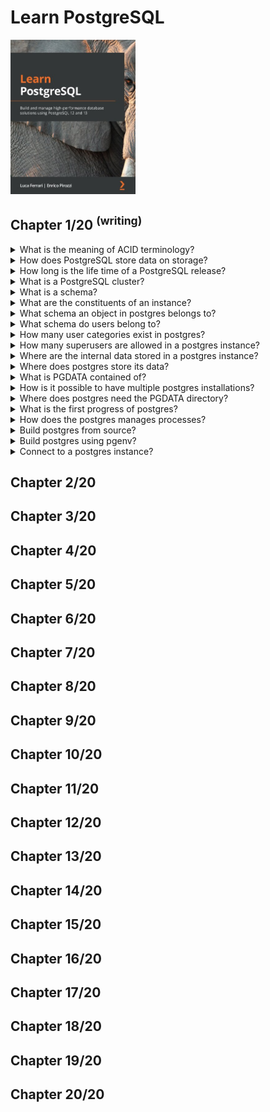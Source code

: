 # Learn PostgreSQL
<img src="../../../covers/9781838985288.jpg" width="200"/>

## Chapter 1/20 <sup>(writing)</sup>

<details>
<summary>What is the meaning of ACID terminology?</summary>

> **Description**
>
> - **Atomicity**: Complex database operations is proccessed as a single
>   instruction.
> - **Consistency**: Data within the database will not be corrupted due to
>   partially performed operations.
> - **Isolation**: Allows database to handle concurrency, without interleaved
>   changes.
> - **Durability**: Database engine is supposed to protect the data it
>   contains, even in the case of software and hardware failures.
>
> ---
> **Resources**
> - Learn PostgreSQL - Chapter 1/20
> ---
</details>

<details>
<summary>How does PostgreSQL store data on storage?</summary>

> **Description**
>
> PostgreSQL stores its data on storage system in binary format and this format
> could possibly change between major versions.
>
> ---
> **Resources**
> - Learn PostgreSQL - Chapter 1/20
> ---
</details>

<details>
<summary>How long is the life time of a PostgreSQL release?</summary>

> **Description**
>
> PostgreSQL provides support and upgrades for 5 years after a new release is
> issued; after this length of time, a major release will reach its end of life
> (EOL) and PostgreSQL developers will no longer maintain it.
>
> ---
> **Resources**
> - Learn PostgreSQL - Chapter 1/20
> ---
</details>

<details>
<summary>What is a PostgreSQL cluster?</summary>

> **Description**
>
> A PostgreSQL instance is called a cluster because a single instance can serve
> and handle multiple databases.
>
> ---
> **Resources**
> - Learn PostgreSQL - Chapter 1/20
> ---
</details>

<details>
<summary>What is a schema?</summary>

> **Description**
>
> A database can be organized into namespaces, called schemas. Schemas cannot
> be nested, so they represent a flat namespace.
>
> ---
> **Resources**
> - Learn PostgreSQL - Chapter 1/20
> ---
</details>

<details>
<summary>What are the constituents of an instance?</summary>

> **Description**
>
> Database objects are represented by everything the user can create and manage
> within the database; for instance, tables, functions, triggers, and data
> types.
>
> ---
> **Resources**
> - Learn PostgreSQL - Chapter 1/20
> ---
</details>

<details>
<summary>What schema an object in postgres belongs to?</summary>

> **Description**
>
> Every object belongs to one and only one schema that, if not specified, is
> the default public schema.
>
> ---
> **Resources**
> - Learn PostgreSQL - Chapter 1/20
> ---
</details>

<details>
<summary>What schema do users belong to?</summary>

> **Description**
>
> Users are defined at a cluster-wide level, which means they are not tied to a
> particular database in the cluster.
>
> ---
> **Resources**
> - Learn PostgreSQL - Chapter 1/20
> ---
</details>

<details>
<summary>How many user categories exist in postgres?</summary>

> **Description**
>
> PostgreSQL has two user categories: normal users who can connect to and
> handle databases and objects, and superusers who can do anything with any
> database object.
>
> ---
> **Resources**
> - Learn PostgreSQL - Chapter 1/20
> ---
</details>

<details>
<summary>How many superusers are allowed in a postgres instance?</summary>

> **Description**
>
> PostgreSQL allows the configuration of as many superusers as you need, and
> every superuser has the very same permissions.
>
> ---
> **Resources**
> - Learn PostgreSQL - Chapter 1/20
> ---
</details>

<details>
<summary>Where are the internal data stored in a postgres instance?</summary>

> **Description**
>
> PostgreSQL internal data, such as users, databases, namespaces,
> configuration, and database runtime status, is provided by means of catalogs,
> which are special tables that present information in a SQL-interactive way.
>
> ---
> **Resources**
> - Learn PostgreSQL - Chapter 1/20
> ---
</details>

<details>
<summary>Where does postgres store its data?</summary>

> **Description**
>
> PostgreSQL stores all of its content in a single filesystem directory known
> as PGDATA.
>
> ---
> **Resources**
> - Learn PostgreSQL - Chapter 1/20
> ---
</details>

<details>
<summary>What is PGDATA contained of?</summary>

> **Description**
>
> The PGDATA directory represents what the cluster is serving as databases, and
> it consists of at least the write-ahead logs (WALs) and the data storage.
>
> ---
> **Resources**
> - Learn PostgreSQL - Chapter 1/20
> ---
</details>

<details>
<summary>How is it possible to have multiple postgres installations?</summary>

> **Description**
>
> It is possible to have a single installation of PostgreSQL and make it switch
> to different PGDATA directories to deliver different content.
>
> ---
> **Resources**
> - Learn PostgreSQL - Chapter 1/20
> ---
</details>

<details>
<summary>Where does postgres need the PGDATA directory?</summary>

> **Description**
>
> The PGDATA directory needs to be initialized by creation of the directory
> structure within it before it can be used by PostgreSQL.
>
> ---
> **Resources**
> - Learn PostgreSQL - Chapter 1/20
> ---
</details>

<details>
<summary>What is the first progress of postgres?</summary>

> **Description**
>
> The first single process of PostgreSQL is postmaster which waits for incoming
> client connections.
>
> ---
> **Resources**
> - Learn PostgreSQL - Chapter 1/20
> ---
</details>

<details>
<summary>How does the postgres manages processes?</summary>

> **Description**
>
> The postmaster process forks backend processes which each of them serve one
> and only one connection.
>
> ---
> **Resources**
> - Learn PostgreSQL - Chapter 1/20
> ---
</details>

<details>
<summary>Build postgres from source?</summary>

> **Description**
>
> First build the project:
>
> ```sh
> git clone https://github.com/postgresql/postgresql
> cd postgresql
> git checkout <latest>
> ./configure --prefix=$HOME/.local
> make
> sudo make install
> ``````
>
> Create postgres user and initialize database:
>
> ```sh
> sudo useradd postgres
> sudo mkdir /opt/postgres/14
> sudo chown postgres:postgres /opt/postgres/14
> initdb -D /opt/postgresql/14
> ``````
>
> ---
> **Resources**
> - Learn PostgreSQL - Chapter 1/20
> ---
</details>

<details>
<summary>Build postgres using pgenv?</summary>

> **Description**
>
> ```sh
> git clone https://github.com/theory/pgenv
> cp pgenv/bin/pgenv ~/.local/bin/
> pgenv available
> pgenv build <version>
> ``````
>
> ---
> **Resources**
> - Learn PostgreSQL - Chapter 1/20
> ---
</details>

<details>
<summary>Connect to a postgres instance?</summary>

> **Description**
>
> ```sh
> psql -U postgres -h localhost template1
> ``````
>
> ---
> **Resources**
> - Learn PostgreSQL - Chapter 1/20
> ---
</details>

## Chapter 2/20
## Chapter 3/20
## Chapter 4/20
## Chapter 5/20
## Chapter 6/20
## Chapter 7/20
## Chapter 8/20
## Chapter 9/20
## Chapter 10/20
## Chapter 11/20
## Chapter 12/20
## Chapter 13/20
## Chapter 14/20
## Chapter 15/20
## Chapter 16/20
## Chapter 17/20
## Chapter 18/20
## Chapter 19/20
## Chapter 20/20
